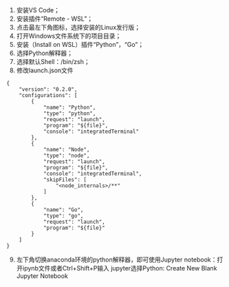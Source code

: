1. 安装VS Code；
2. 安装插件“Remote - WSL”；
3. 点击最左下角图标，选择安装的Linux发行版；
4. 打开Windows文件系统下的项目目录；
5. 安装（Install on WSL）插件“Python”，“Go”；
6. 选择Python解释器；
7. 选择默认Shell：/bin/zsh；
8. 修改launch.json文件
```
{
    "version": "0.2.0",
    "configurations": [
        {
            "name": "Python",
            "type": "python",
            "request": "launch",
            "program": "${file}",
            "console": "integratedTerminal"
        },
        {
            "name": "Node",
            "type": "node",
            "request": "launch",
            "program": "${file}",
            "console": "integratedTerminal",
            "skipFiles": [
                "<node_internals>/**"
            ]
        },
        {
            "name": "Go",
            "type": "go",
            "request": "launch",
            "program": "${file}"
        }
    ]
}
```

9. 左下角切换anaconda环境的python解释器，即可使用Jupyter notebook：打开ipynb文件或者Ctrl+Shift+P输入 jupyter选择Python: Create New Blank Jupyter Notebook